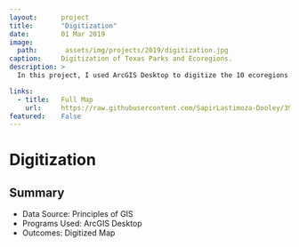 ```yaml
---
layout:      project
title:       "Digitization"
date:        01 Mar 2019
image:
  path:       assets/img/projects/2019/digitization.jpg
caption:     Digitization of Texas Parks and Ecoregions.
description: >
  In this project, I used ArcGIS Desktop to digitize the 10 ecoregions of Texas and its various state parks.

links:
  - title:   Full Map
    url:     https://raw.githubusercontent.com/SapirLastimoza-Dooley/390_labs/main/digitization.jpg
featured:    False
---
```

# Digitization

## Summary
* Data Source: Principles of GIS
* Programs Used: ArcGIS Desktop
* Outcomes: Digitized Map